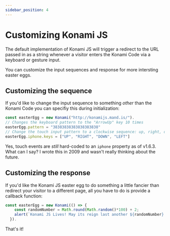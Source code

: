 ```yaml
---
sidebar_position: 4
---
```


# Customizing Konami JS


The default implementation of Konami JS will trigger a redirect to the URL passed in as a string whenever a visitor enters the Konami Code via a keyboard or gesture input.

You can customize the input sequences and response for more intersting easter eggs.


## Customizing the sequence

If you'd like to change the input sequence to something _other_ than the Konami Code you can specifiy this during initialization:

```javascript
const easterEgg = new Konami("http://konamijs.mand.is/").
// Changes the keyboard pattern to the "ArrowUp" key 10 times
easterEgg.pattern = "38383838383838383838"
// Change the touch input pattern to a clockwise sequence: up, right, down, left
easterEgg.iphone.keys = ["UP", "RIGHT", "DOWN", "LEFT"]
```

Yes, touch events are _still_ hard-coded to an `iphone` property as of v1.6.3. What can I say? I wrote this in 2009 and wasn't really thinking about the future.

## Customizing the response 

If you'd like the Konami JS easter egg to do something a little fancier than redirect your visitor to a different page, all you have to do is provide a callback function:

```javascript
const easterEgg = new Konami(() => {
    const randomNumber = Math.round(Math.random()*100) + 2;
    alert(`Konami JS Lives! May its reign last another ${randomNumber} years`);
  }).
```

That's it!
